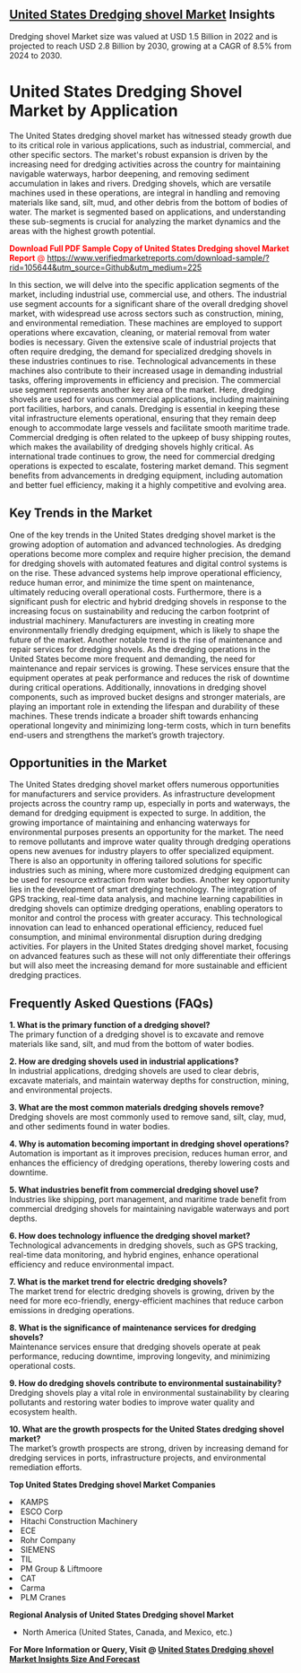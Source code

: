 <h2><a href="https://www.verifiedmarketreports.com/download-sample/?rid=105644&amp;utm_source=Github&amp;utm_medium=225" target="_blank">United States Dredging shovel Market</a> Insights</h2><p>Dredging shovel Market size was valued at USD 1.5 Billion in 2022 and is projected to reach USD 2.8 Billion by 2030, growing at a CAGR of 8.5% from 2024 to 2030.</p><p> <h1>United States Dredging Shovel Market by Application</h1> <p>The United States dredging shovel market has witnessed steady growth due to its critical role in various applications, such as industrial, commercial, and other specific sectors. The market's robust expansion is driven by the increasing need for dredging activities across the country for maintaining navigable waterways, harbor deepening, and removing sediment accumulation in lakes and rivers. Dredging shovels, which are versatile machines used in these operations, are integral in handling and removing materials like sand, silt, mud, and other debris from the bottom of bodies of water. The market is segmented based on applications, and understanding these sub-segments is crucial for analyzing the market dynamics and the areas with the highest growth potential. <p><span class=""><span style="color: #ff0000;"><strong>Download Full PDF Sample Copy of United States Dredging shovel Market Report</strong> @ </span><a href="https://www.verifiedmarketreports.com/download-sample/?rid=105644&amp;utm_source=Github&amp;utm_medium=225" target="_blank">https://www.verifiedmarketreports.com/download-sample/?rid=105644&amp;utm_source=Github&amp;utm_medium=225</a></span></p> In this section, we will delve into the specific application segments of the market, including industrial use, commercial use, and others. The industrial use segment accounts for a significant share of the overall dredging shovel market, with widespread use across sectors such as construction, mining, and environmental remediation. These machines are employed to support operations where excavation, cleaning, or material removal from water bodies is necessary. Given the extensive scale of industrial projects that often require dredging, the demand for specialized dredging shovels in these industries continues to rise. Technological advancements in these machines also contribute to their increased usage in demanding industrial tasks, offering improvements in efficiency and precision. The commercial use segment represents another key area of the market. Here, dredging shovels are used for various commercial applications, including maintaining port facilities, harbors, and canals. Dredging is essential in keeping these vital infrastructure elements operational, ensuring that they remain deep enough to accommodate large vessels and facilitate smooth maritime trade. Commercial dredging is often related to the upkeep of busy shipping routes, which makes the availability of dredging shovels highly critical. As international trade continues to grow, the need for commercial dredging operations is expected to escalate, fostering market demand. This segment benefits from advancements in dredging equipment, including automation and better fuel efficiency, making it a highly competitive and evolving area. <h2>Key Trends in the Market</h2> <p>One of the key trends in the United States dredging shovel market is the growing adoption of automation and advanced technologies. As dredging operations become more complex and require higher precision, the demand for dredging shovels with automated features and digital control systems is on the rise. These advanced systems help improve operational efficiency, reduce human error, and minimize the time spent on maintenance, ultimately reducing overall operational costs. Furthermore, there is a significant push for electric and hybrid dredging shovels in response to the increasing focus on sustainability and reducing the carbon footprint of industrial machinery. Manufacturers are investing in creating more environmentally friendly dredging equipment, which is likely to shape the future of the market. Another notable trend is the rise of maintenance and repair services for dredging shovels. As the dredging operations in the United States become more frequent and demanding, the need for maintenance and repair services is growing. These services ensure that the equipment operates at peak performance and reduces the risk of downtime during critical operations. Additionally, innovations in dredging shovel components, such as improved bucket designs and stronger materials, are playing an important role in extending the lifespan and durability of these machines. These trends indicate a broader shift towards enhancing operational longevity and minimizing long-term costs, which in turn benefits end-users and strengthens the market’s growth trajectory. <h2>Opportunities in the Market</h2> <p>The United States dredging shovel market offers numerous opportunities for manufacturers and service providers. As infrastructure development projects across the country ramp up, especially in ports and waterways, the demand for dredging equipment is expected to surge. In addition, the growing importance of maintaining and enhancing waterways for environmental purposes presents an opportunity for the market. The need to remove pollutants and improve water quality through dredging operations opens new avenues for industry players to offer specialized equipment. There is also an opportunity in offering tailored solutions for specific industries such as mining, where more customized dredging equipment can be used for resource extraction from water bodies. Another key opportunity lies in the development of smart dredging technology. The integration of GPS tracking, real-time data analysis, and machine learning capabilities in dredging shovels can optimize dredging operations, enabling operators to monitor and control the process with greater accuracy. This technological innovation can lead to enhanced operational efficiency, reduced fuel consumption, and minimal environmental disruption during dredging activities. For players in the United States dredging shovel market, focusing on advanced features such as these will not only differentiate their offerings but will also meet the increasing demand for more sustainable and efficient dredging practices. <h2>Frequently Asked Questions (FAQs)</h2> <p><strong>1. What is the primary function of a dredging shovel?</strong><br>The primary function of a dredging shovel is to excavate and remove materials like sand, silt, and mud from the bottom of water bodies.</p> <p><strong>2. How are dredging shovels used in industrial applications?</strong><br>In industrial applications, dredging shovels are used to clear debris, excavate materials, and maintain waterway depths for construction, mining, and environmental projects.</p> <p><strong>3. What are the most common materials dredging shovels remove?</strong><br>Dredging shovels are most commonly used to remove sand, silt, clay, mud, and other sediments found in water bodies.</p> <p><strong>4. Why is automation becoming important in dredging shovel operations?</strong><br>Automation is important as it improves precision, reduces human error, and enhances the efficiency of dredging operations, thereby lowering costs and downtime.</p> <p><strong>5. What industries benefit from commercial dredging shovel use?</strong><br>Industries like shipping, port management, and maritime trade benefit from commercial dredging shovels for maintaining navigable waterways and port depths.</p> <p><strong>6. How does technology influence the dredging shovel market?</strong><br>Technological advancements in dredging shovels, such as GPS tracking, real-time data monitoring, and hybrid engines, enhance operational efficiency and reduce environmental impact.</p> <p><strong>7. What is the market trend for electric dredging shovels?</strong><br>The market trend for electric dredging shovels is growing, driven by the need for more eco-friendly, energy-efficient machines that reduce carbon emissions in dredging operations.</p> <p><strong>8. What is the significance of maintenance services for dredging shovels?</strong><br>Maintenance services ensure that dredging shovels operate at peak performance, reducing downtime, improving longevity, and minimizing operational costs.</p> <p><strong>9. How do dredging shovels contribute to environmental sustainability?</strong><br>Dredging shovels play a vital role in environmental sustainability by clearing pollutants and restoring water bodies to improve water quality and ecosystem health.</p> <p><strong>10. What are the growth prospects for the United States dredging shovel market?</strong><br>The market’s growth prospects are strong, driven by increasing demand for dredging services in ports, infrastructure projects, and environmental remediation efforts.</p> </p><p><strong>Top United States Dredging shovel Market Companies</strong></p><div data-test-id=""><p><li>KAMPS</li><li> ESCO Corp</li><li> Hitachi Construction Machinery</li><li> ECE</li><li> Rohr Company</li><li> SIEMENS</li><li> TIL</li><li> PM Group & Liftmoore</li><li> CAT</li><li> Carma</li><li> PLM Cranes</li></p><div><strong>Regional Analysis of&nbsp;United States Dredging shovel Market</strong></div><ul><li dir="ltr"><p dir="ltr">North America&nbsp;(United States, Canada, and Mexico, etc.)</p></li></ul><p><strong>For More Information or Query, Visit @&nbsp;</strong><strong><a href="https://www.verifiedmarketreports.com/product/global-dredging-shovel-market-2019-by-manufacturers-regions-type-and-application-forecast-to-2024/?utm_source=Github&amp;utm_medium=225" target="_blank">United States Dredging shovel Market Insights Size And Forecast</a></strong></p></div>
